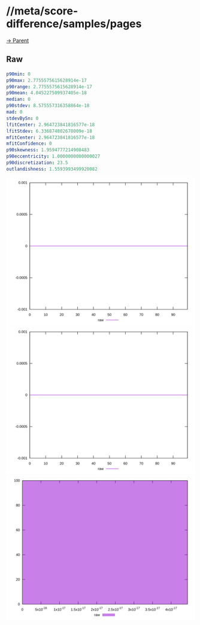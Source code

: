 
# //meta/score-difference/samples/pages

[→ Parent](../..)


## Raw


```yaml
p90min: 0
p90max: 2.7755575615628914e-17
p90range: 2.7755575615628914e-17
p90mean: 4.045227509937405e-18
median: 0
p90stdev: 8.575557316358864e-18
mad: 0
stdevBySn: 0
lfitCenter: 2.964723841816577e-18
lfitStdev: 6.336874802678009e-18
mfitCenter: 2.964723841816577e-18
mfitConfidence: 0
p90skewness: 1.9594777214908483
p90eccentricity: 1.0000000000000027
p90discretization: 23.5
outlandishness: 1.5593993499920082

```

![PLOT: raw-values](./raw/values.svg)![PLOT: raw-sorted](./raw/sorted.svg)![PLOT: raw-histogram](./raw/histogram.svg)